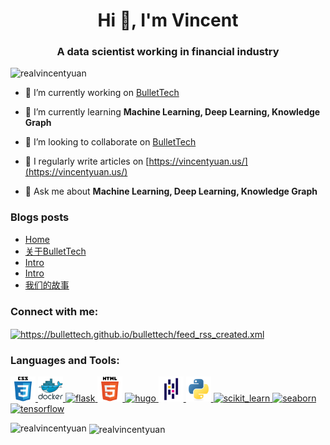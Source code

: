 <h1 align="center">Hi 👋, I'm Vincent</h1>
<h3 align="center">A data scientist working in financial industry</h3>

<p align="left"> <img src="https://komarev.com/ghpvc/?username=realvincentyuan&label=Profile%20views&color=0e75b6&style=flat" alt="realvincentyuan" /> </p>

- 🔭 I’m currently working on [BulletTech](https://github.com/BulletTech)

- 🌱 I’m currently learning **Machine Learning, Deep Learning, Knowledge Graph**

- 👯 I’m looking to collaborate on [BulletTech](https://github.com/BulletTech)

- 📝 I regularly write articles on [https://vincentyuan.us/](https://vincentyuan.us/)

- 💬 Ask me about **Machine Learning, Deep Learning, Knowledge Graph**

### Blogs posts
<!-- BLOG-POST-LIST:START -->
- [Home](https://bullettech.github.io/BulletTech/)
- [关于BulletTech](https://bullettech.github.io/BulletTech/About_us/)
- [Intro](https://bullettech.github.io/BulletTech/Dessert_blog_intro/)
- [Intro](https://bullettech.github.io/BulletTech/Main_course_blog_intro/)
- [我们的故事](https://bullettech.github.io/BulletTech/Our_story/)
<!-- BLOG-POST-LIST:END -->

<h3 align="left">Connect with me:</h3>
<p align="left">
<a href="/https://bullettech.github.io/bullettech/feed_rss_created.xml" target="blank"><img align="center" src="https://raw.githubusercontent.com/rahuldkjain/github-profile-readme-generator/master/src/images/icons/Social/rss.svg" alt="https://bullettech.github.io/bullettech/feed_rss_created.xml" height="30" width="40" /></a>
</p>

<h3 align="left">Languages and Tools:</h3>
<p align="left"> <a href="https://www.w3schools.com/css/" target="_blank" rel="noreferrer"> <img src="https://raw.githubusercontent.com/devicons/devicon/master/icons/css3/css3-original-wordmark.svg" alt="css3" width="40" height="40"/> </a> <a href="https://www.docker.com/" target="_blank" rel="noreferrer"> <img src="https://raw.githubusercontent.com/devicons/devicon/master/icons/docker/docker-original-wordmark.svg" alt="docker" width="40" height="40"/> </a> <a href="https://flask.palletsprojects.com/" target="_blank" rel="noreferrer"> <img src="https://www.vectorlogo.zone/logos/pocoo_flask/pocoo_flask-icon.svg" alt="flask" width="40" height="40"/> </a> <a href="https://www.w3.org/html/" target="_blank" rel="noreferrer"> <img src="https://raw.githubusercontent.com/devicons/devicon/master/icons/html5/html5-original-wordmark.svg" alt="html5" width="40" height="40"/> </a> <a href="https://gohugo.io/" target="_blank" rel="noreferrer"> <img src="https://api.iconify.design/logos-hugo.svg" alt="hugo" width="40" height="40"/> </a> <a href="https://pandas.pydata.org/" target="_blank" rel="noreferrer"> <img src="https://raw.githubusercontent.com/devicons/devicon/2ae2a900d2f041da66e950e4d48052658d850630/icons/pandas/pandas-original.svg" alt="pandas" width="40" height="40"/> </a> <a href="https://www.python.org" target="_blank" rel="noreferrer"> <img src="https://raw.githubusercontent.com/devicons/devicon/master/icons/python/python-original.svg" alt="python" width="40" height="40"/> </a> <a href="https://scikit-learn.org/" target="_blank" rel="noreferrer"> <img src="https://upload.wikimedia.org/wikipedia/commons/0/05/Scikit_learn_logo_small.svg" alt="scikit_learn" width="40" height="40"/> </a> <a href="https://seaborn.pydata.org/" target="_blank" rel="noreferrer"> <img src="https://seaborn.pydata.org/_images/logo-mark-lightbg.svg" alt="seaborn" width="40" height="40"/> </a> <a href="https://www.tensorflow.org" target="_blank" rel="noreferrer"> <img src="https://www.vectorlogo.zone/logos/tensorflow/tensorflow-icon.svg" alt="tensorflow" width="40" height="40"/> </a> </p>

<p><img align="left" src="https://github-readme-stats.vercel.app/api/top-langs?username=realvincentyuan&show_icons=true&locale=en&layout=compact" alt="realvincentyuan" /></p>

<p>&nbsp;<img align="center" src="https://github-readme-stats.vercel.app/api?username=realvincentyuan&show_icons=true&locale=en" alt="realvincentyuan" /></p>

